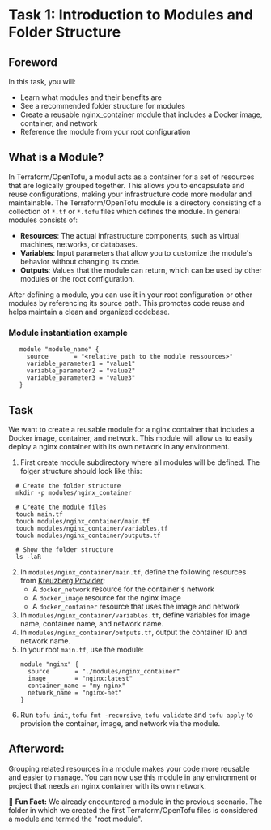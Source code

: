 # Task 1: Introduction to Modules and Folder Structure

## Foreword
In this task, you will:
- Learn what modules and their benefits are
- See a recommended folder structure for modules
- Create a reusable nginx_container module that includes a Docker image, container, and network
- Reference the module from your root configuration

## What is a Module?
In Terraform/OpenTofu, a modul acts as a container for a set of resources that are logically grouped together. This allows you to encapsulate and reuse configurations, making your infrastructure code more modular and maintainable.
The Terraform/OpenTofu module is a directory consisting of a collection of `*.tf` or `*.tofu` files which defines the module. In general modules consists of:
- **Resources**: The actual infrastructure components, such as virtual machines, networks, or databases.
- **Variables**: Input parameters that allow you to customize the module's behavior without changing its code.
- **Outputs**: Values that the module can return, which can be used by other modules or the root configuration.

After defining a module, you can use it in your root configuration or other modules by referencing its source path. This promotes code reuse and helps maintain a clean and organized codebase.
### Module instantiation example
```hcl
   module "module_name" {
     source       = "<relative path to the module ressources>"
     variable_parameter1 = "value1"
     variable_parameter2 = "value2"
     variable_parameter3 = "value3"
   }
   ```


## Task
We want to create a reusable module for a nginx container that includes a Docker image, container, and network. This module will allow us to easily deploy a nginx container with its own network in any environment.
1.  First create module subdirectory where all modules will be defined. The folger structure should look like this:
   ```shell
     # Create the folder structure
     mkdir -p modules/nginx_container
     
     # Create the module files
     touch main.tf
     touch modules/nginx_container/main.tf
     touch modules/nginx_container/variables.tf
     touch modules/nginx_container/outputs.tf
     
     # Show the folder structure
     ls -laR
   ```   

2. In `modules/nginx_container/main.tf`, define the following resources from [Kreuzberg Provider](https://registry.terraform.io/providers/kreuzwerker/docker/latest/docs):
   - A `docker_network` resource for the container's network
   - A `docker_image` resource for the nginx image
   - A `docker_container` resource that uses the image and network
3. In `modules/nginx_container/variables.tf`, define variables for image name, container name, and network name. 
4. In `modules/nginx_container/outputs.tf`, output the container ID and network name.
5. In your root `main.tf`, use the module:
   ```hcl
   module "nginx" {
     source       = "./modules/nginx_container"
     image        = "nginx:latest"
     container_name = "my-nginx"
     network_name = "nginx-net"
   }
   ```
6. Run `tofu init`, `tofu fmt -recursive`, `tofu validate` and `tofu apply` to provision the container, image, and network via the module.

## Afterword:
Grouping related resources in a module makes your code more reusable and easier to manage. You can now use this module in any environment or project that needs an nginx container with its own network. 

📝 **Fun Fact:** We already encountered a module in the previous scenario. The folder in which we created the first Terraform/OpenTofu files is considered a module and termed the "root module".
